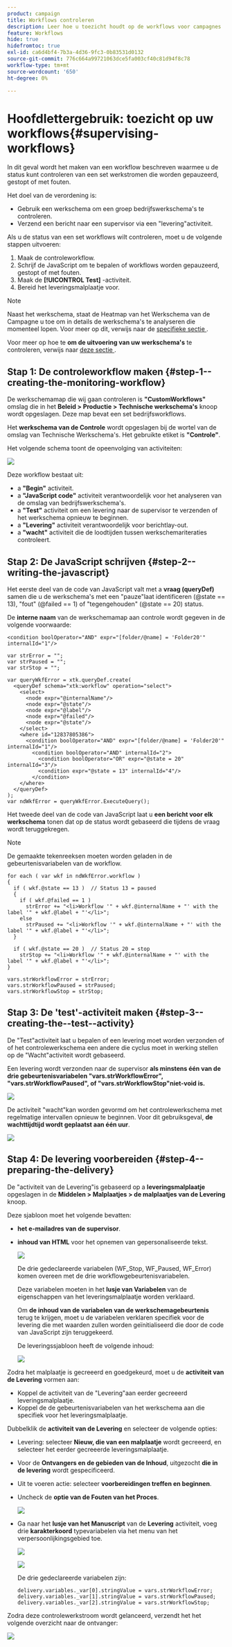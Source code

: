 ```yaml
---
product: campaign
title: Workflows controleren
description: Leer hoe u toezicht houdt op de workflows voor campagnes
feature: Workflows
hide: true
hidefromtoc: true
exl-id: ca6d4bf4-7b3a-4d36-9fc3-0b83531d0132
source-git-commit: 776c664a99721063dce5fa003cf40c81d94f8c78
workflow-type: tm+mt
source-wordcount: '650'
ht-degree: 0%

---
```


# Hoofdlettergebruik: toezicht op uw workflows{#supervising-workflows}



In dit geval wordt het maken van een workflow beschreven waarmee u de status kunt controleren van een set werkstromen die worden gepauzeerd, gestopt of met fouten.

Het doel van de verordening is:

* Gebruik een werkschema om een groep bedrijfswerkschema&#39;s te controleren.
* Verzend een bericht naar een supervisor via een &quot;levering&quot;activiteit.

Als u de status van een set workflows wilt controleren, moet u de volgende stappen uitvoeren:

1. Maak de controleworkflow.
1. Schrijf de JavaScript om te bepalen of workflows worden gepauzeerd, gestopt of met fouten.
1. Maak de **[!UICONTROL Test]** -activiteit.
1. Bereid het leveringsmalplaatje voor.

>[!NOTE]
>
>Naast het werkschema, staat de Heatmap van het Werkschema van de Campagne **&#x200B;**&#x200B;u toe om in details de werkschema&#39;s te analyseren die momenteel lopen. Voor meer op dit, verwijs naar de [ specifieke sectie ](heatmap.md).
>
>Voor meer op hoe te **om de uitvoering van uw werkschema&#39;s** te controleren, verwijs naar [ deze sectie ](monitoring-workflow-execution.md).

## Stap 1: De controleworkflow maken {#step-1--creating-the-monitoring-workflow}

De werkschemamap die wij gaan controleren is **&quot;CustomWorkflows&quot;** omslag die in het **Beleid > Productie > Technische werkschema&#39;s** knoop wordt opgeslagen. Deze map bevat een set bedrijfsworkflows.

Het **werkschema van de Controle** wordt opgeslagen bij de wortel van de omslag van Technische Werkschema&#39;s. Het gebruikte etiket is **&quot;Controle&quot;**.

Het volgende schema toont de opeenvolging van activiteiten:

![](assets/uc_monitoring_workflow_overview.png)

Deze workflow bestaat uit:

* a **&quot;Begin&quot;** activiteit.
* a **&quot;JavaScript code&quot;** activiteit verantwoordelijk voor het analyseren van de omslag van bedrijfswerkschema&#39;s.
* a **&quot;Test&quot;** activiteit om een levering naar de supervisor te verzenden of het werkschema opnieuw te beginnen.
* a **&quot;Levering&quot;** activiteit verantwoordelijk voor berichtlay-out.
* a **&quot;wacht&quot;** activiteit die de loodtijden tussen werkschemariteraties controleert.

## Stap 2: De JavaScript schrijven {#step-2--writing-the-javascript}

Het eerste deel van de code van JavaScript valt met a **vraag (queryDef)** samen die u de werkschema&#39;s met een &quot;pauze&quot;laat identificeren (@state == 13), &quot;fout&quot; (@failed == 1) of &quot;tegengehouden&quot; (@state == 20) status.

De **interne naam** van de werkschemamap aan controle wordt gegeven in de volgende voorwaarde:

```
<condition boolOperator="AND" expr="[folder/@name] = 'Folder20'" internalId="1"/>
```

```
var strError = "";
var strPaused = "";
var strStop = "";

var queryWkfError = xtk.queryDef.create(
  <queryDef schema="xtk:workflow" operation="select">
    <select>
      <node expr="@internalName"/>
      <node expr="@state"/>
      <node expr="@label"/>
      <node expr="@failed"/>
      <node expr="@state"/>   
    </select>
    <where id="12837805386">
      <condition boolOperator="AND" expr="[folder/@name] = 'Folder20'" internalId="1"/>
        <condition boolOperator="AND" internalId="2">
          <condition boolOperator="OR" expr="@state = 20" internalId="3"/>
          <condition expr="@state = 13" internalId="4"/>
        </condition>  
    </where>
  </queryDef>
);
var ndWkfError = queryWkfError.ExecuteQuery(); 
```

Het tweede deel van de code van JavaScript laat u **een bericht voor elk werkschema** tonen dat op de status wordt gebaseerd die tijdens de vraag wordt teruggekregen.

>[!NOTE]
>
>De gemaakte tekenreeksen moeten worden geladen in de gebeurtenisvariabelen van de workflow.

```
for each ( var wkf in ndWkfError.workflow ) 
{
  if ( wkf.@state == 13 )  // Status 13 = paused
  {
    if ( wkf.@failed == 1 )
      strError += "<li>Workflow '" + wkf.@internalName + "' with the label '" + wkf.@label + "'</li>";
    else
      strPaused += "<li>Workflow '" + wkf.@internalName + "' with the label '" + wkf.@label + "'</li>";
  }
  
  if ( wkf.@state == 20 )  // Status 20 = stop
    strStop += "<li>Workflow '" + wkf.@internalName + "' with the label '" + wkf.@label + "'</li>";
}

vars.strWorkflowError = strError;
vars.strWorkflowPaused = strPaused;
vars.strWorkflowStop = strStop;
```

## Stap 3: De &#39;test&#39;-activiteit maken {#step-3--creating-the--test--activity}

De &quot;Test&quot;activiteit laat u bepalen of een levering moet worden verzonden of of het controlewerkschema een andere die cyclus moet in werking stellen op de &quot;Wacht&quot;activiteit wordt gebaseerd.

Een levering wordt verzonden naar de supervisor **als minstens één van de drie gebeurtenisvariabelen &quot;vars.strWorkflowError&quot;, &quot;vars.strWorkflowPaused&quot;, of &quot;vars.strWorkflowStop&quot;niet-void is.**

![](assets/uc_monitoring_workflow_test.png)

De activiteit &quot;wacht&quot;kan worden gevormd om het controlewerkschema met regelmatige intervallen opnieuw te beginnen. Voor dit gebruiksgeval, **de wachttijdtijd wordt geplaatst aan één uur**.

![](assets/uc_monitoring_workflow_attente.png)

## Stap 4: De levering voorbereiden {#step-4--preparing-the-delivery}

De &quot;activiteit van de Levering&quot;is gebaseerd op a **leveringsmalplaatje** opgeslagen in de **Middelen > Malplaatjes > de malplaatjes van de Levering** knoop.

Deze sjabloon moet het volgende bevatten:

* **het e-mailadres van de supervisor**.
* **inhoud van HTML** voor het opnemen van gepersonaliseerde tekst.

  ![](assets/uc_monitoring_workflow_variables_diffusion.png)

  De drie gedeclareerde variabelen (WF_Stop, WF_Paused, WF_Error) komen overeen met de drie workflowgebeurtenisvariabelen.

  Deze variabelen moeten in het **lusje van Variabelen** van de eigenschappen van het leveringsmalplaatje worden verklaard.

  Om **de inhoud van de variabelen van de werkschemagebeurtenis** terug te krijgen, moet u de variabelen verklaren specifiek voor de levering die met waarden zullen worden geïnitialiseerd die door de code van JavaScript zijn teruggekeerd.

  De leveringssjabloon heeft de volgende inhoud:

  ![](assets/uc_monitoring_workflow_model_diffusion.png)

Zodra het malplaatje is gecreeerd en goedgekeurd, moet u de **activiteit van de Levering** vormen aan:

* Koppel de activiteit van de &quot;Levering&quot;aan eerder gecreeerd leveringsmalplaatje.
* Koppel de de gebeurtenisvariabelen van het werkschema aan die specifiek voor het leveringsmalplaatje.

Dubbelklik de **activiteit van de Levering** en selecteer de volgende opties:

* Levering: selecteer **Nieuw, die van een malplaatje** wordt gecreeerd, en selecteer het eerder gecreeerde leveringsmalplaatje.
* Voor de **Ontvangers en de gebieden van de Inhoud**, uitgezocht **die in de levering** wordt gespecificeerd.
* Uit te voeren actie: selecteer **voorbereidingen treffen en beginnen**.
* Uncheck de **optie van de Fouten van het Proces**.

  ![](assets/uc_monitoring_workflow_optionmodel.png)

* Ga naar het **lusje van het Manuscript** van de **Levering** activiteit, voeg drie **karakterkoord** typevariabelen via het menu van het verpersoonlijkingsgebied toe.

  ![](assets/uc_monitoring_workflow_selectlinkvariables.png)

  ![](assets/uc_monitoring_workflow_linkvariables.png)

  De drie gedeclareerde variabelen zijn:

  ```
  delivery.variables._var[0].stringValue = vars.strWorkflowError;
  delivery.variables._var[1].stringValue = vars.strWorkflowPaused;
  delivery.variables._var[2].stringValue = vars.strWorkflowStop; 
  ```

Zodra deze controlewerkstroom wordt gelanceerd, verzendt het het volgende overzicht naar de ontvanger:

![](assets/uc_monitoring_workflow_mailfinal.png)
